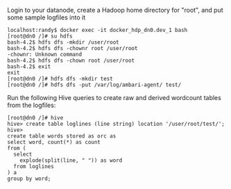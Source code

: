 Login to your datanode, create a Hadoop home directory for "root", and put some sample logfiles into it
```
localhost:randy$ docker exec -it docker_hdp_dn0.dev_1 bash
[root@dn0 /]# su hdfs
bash-4.2$ hdfs dfs -mkdir /user/root
bash-4.2$ hdfs dfs -chownr root /user/root
-chownr: Unknown command
bash-4.2$ hdfs dfs -chown root /user/root 
bash-4.2$ exit
exit
[root@dn0 /]# hdfs dfs -mkdir test
[root@dn0 /]# hdfs dfs -put /var/log/ambari-agent/ test/ 
```

Run the following Hive queries to create raw and derived wordcount tables from the logfiles:
```
[root@dn0 /]# hive
hive> create table loglines (line string) location '/user/root/test/';
hive>
create table words stored as orc as
select word, count(*) as count
from (
  select
    explode(split(line, " ")) as word
  from loglines
) a
group by word;
```
